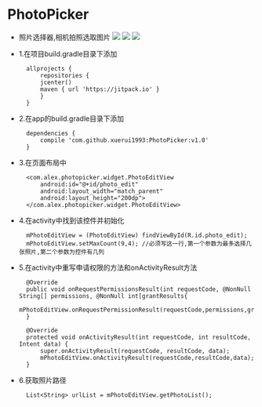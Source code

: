 # PhotoPicker
- 照片选择器,相机拍照选取图片
![](https://github.com/xuerui1993/PhotoPicker/blob/master/504568939774866246.jpg)
![](https://github.com/xuerui1993/PhotoPicker/blob/master/603781355456128155.jpg)
![](https://github.com/xuerui1993/PhotoPicker/blob/master/645511239786389592.jpg)

- 1.在项目build.gradle目录下添加
	
		allprojects {
			repositories {
			jcenter()
	        maven { url 'https://jitpack.io' }
			}
		}

- 2.在app的build.gradle目录下添加
		
		dependencies {
			compile 'com.github.xuerui1993:PhotoPicker:v1.0'
		}

- 3.在页面布局中
		
		<com.alex.photopicker.widget.PhotoEditView
			android:id="@+id/photo_edit"
			android:layout_width="match_parent"
			android:layout_height="200dp">
		</com.alex.photopicker.widget.PhotoEditView>

- 4.在activity中找到该控件并初始化

		mPhotoEditView = (PhotoEditView) findViewById(R.id.photo_edit);
		mPhotoEditView.setMaxCount(9,4); //必须写这一行,第一个参数为最多选择几张照片,第二个参数为控件有几列

- 5.在activity中重写申请权限的方法和onActivityResult方法

		@Override
		public void onRequestPermissionsResult(int requestCode, @NonNull String[] permissions, @NonNull int[grantResults{
			mPhotoEditView.onRequestPermissionResult(requestCode,permissions,grantResults); 
		}

		@Override
		protected void onActivityResult(int requestCode, int resultCode, Intent data) {
			super.onActivityResult(requestCode, resultCode, data);
			mPhotoEditView.onActivityResult(requestCode,resultCode,data);
		}

- 6.获取照片路径
		
		List<String> urlList = mPhotoEditView.getPhotoList();

